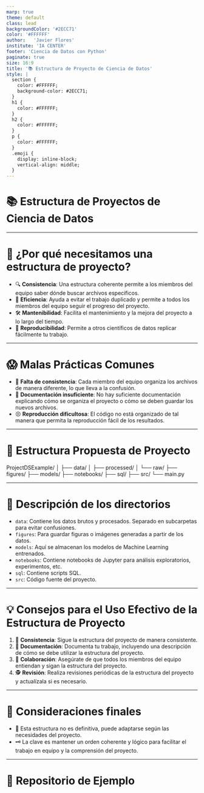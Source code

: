 ```yaml
---
marp: true
theme: default
class: lead
backgroundColor: '#2ECC71'
color: '#FFFFFF'
author:   'Javier Flores'
institute: 'IA CENTER'
footer: 'Ciencia de Datos con Python'
paginate: true
size: 16:9
title: '📚 Estructura de Proyecto de Ciencia de Datos'
style: |
  section {
    color: #FFFFFF;
    background-color: #2ECC71;
  }
  h1 {
    color: #FFFFFF;
  }
  h2 {
    color: #FFFFFF;
  }
  p {
    color: #FFFFFF;
  }
  .emoji {
    display: inline-block;
    vertical-align: middle;
  }
---
```


# 📚 Estructura de Proyectos de Ciencia de Datos

---

# 🤔 ¿Por qué necesitamos una estructura de proyecto?

- 🔍 **Consistencia**: Una estructura coherente permite a los miembros del equipo saber dónde buscar archivos específicos.
- 🚀 **Eficiencia**: Ayuda a evitar el trabajo duplicado y permite a todos los miembros del equipo seguir el progreso del proyecto.
- 🛠️ **Mantenibilidad**: Facilita el mantenimiento y la mejora del proyecto a lo largo del tiempo.
- 🔄 **Reproducibilidad**: Permite a otros científicos de datos replicar fácilmente tu trabajo.

---

# 😱 Malas Prácticas Comunes

- 🤷 **Falta de consistencia**: Cada miembro del equipo organiza los archivos de manera diferente, lo que lleva a la confusión.
- 🤔 **Documentación insuficiente**: No hay suficiente documentación explicando cómo se organiza el proyecto o cómo se deben guardar los nuevos archivos.
- 😣 **Reproducción dificultosa**: El código no está organizado de tal manera que permita la reproducción fácil de los resultados.

---

# 📝 Estructura Propuesta de Proyecto

ProjectDSExample/
│
├── data/
│ ├── processed/
│ └── raw/
├── figures/
├── models/
├── notebooks/
├── sql/
├── src/
└── main.py

---

# 📂 Descripción de los directorios

- `data`: Contiene los datos brutos y procesados. Separado en subcarpetas para evitar confusiones.
- `figures`: Para guardar figuras o imágenes generadas a partir de los datos.
- `models`: Aquí se almacenan los modelos de Machine Learning entrenados.
- `notebooks`: Contiene notebooks de Jupyter para análisis exploratorios, experimentos, etc.
- `sql`: Contiene scripts SQL.
- `src`: Código fuente del proyecto.

---

# 💡 Consejos para el Uso Efectivo de la Estructura de Proyecto

1. 🔄 **Consistencia**: Sigue la estructura del proyecto de manera consistente.
2. 📝 **Documentación**: Documenta tu trabajo, incluyendo una descripción de cómo se debe utilizar la estructura del proyecto.
3. 👥 **Colaboración**: Asegúrate de que todos los miembros del equipo entiendan y sigan la estructura del proyecto.
4. 🕵️ **Revisión**: Realiza revisiones periódicas de la estructura del proyecto y actualízala si es necesario.

---

# 🎯 Consideraciones finales

- 🔄 Esta estructura no es definitiva, puede adaptarse según las necesidades del proyecto.
- 🗝️ La clave es mantener un orden coherente y lógico para facilitar el trabajo en equipo y la comprensión del proyecto.

---
# 🎯 Repositorio de Ejemplo

